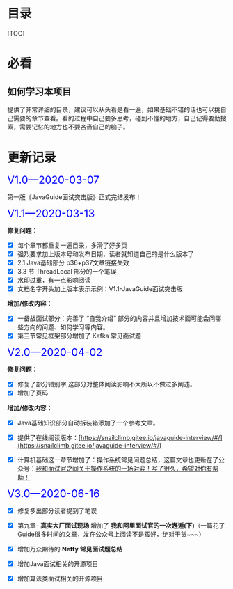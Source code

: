 # 目录

[TOC]

# 必看

## 如何学习本项目

提供了非常详细的目录，建议可以从头看是看一遍，如果基础不错的话也可以挑自己需要的章节查看。看的过程中自己要多思考，碰到不懂的地方，自己记得要勤搜索，需要记忆的地方也不要吝啬自己的脑子。

# 更新记录

<font size=5 color='blue'>V1.0—2020-03-07</font>

第一版《JavaGuide面试突击版》正式完结发布！

<font size=5 color='blue'>V1.1—2020-03-13</font>

**修复问题：**

- [x] 每个章节都重复一遍目录，多滑了好多页
- [x] 强烈要求加上版本号和发布日期，读者就知道自己的是什么版本了
- [x] 2.1 Java基础部分 p36+p37文章链接失效
- [x] 3.3 节 ThreadLocal 部分的一个笔误
- [x] 水印过重，有一点影响阅读
- [x] 文档名字开头加上版本表示示例：V1.1-JavaGuide面试突击版

**增加/修改内容：**

- [x]  一备战面试部分：完善了 “自我介绍” 部分的内容并且增加技术面可能会问哪些方向的问题、如何学习等内容。
- [x]  第三节常见框架部分增加了 Kafka 常见面试题

<font size=5 color='blue'>V2.0—2020-04-02</font>

**修复问题：**

- [x] 修复了部分错别字,这部分对整体阅读影响不大所以不做过多阐述。
- [x] 增加了页码

**增加/修改内容：**

- [x] Java基础知识部分自动拆装箱添加了一个参考文章。
- [x] 提供了在线阅读版本：[https://snailclimb.gitee.io/javaguide-interview/#/](https://snailclimb.gitee.io/javaguide-interview/#/)
- [x] 计算机基础这一章节增加了：操作系统常见问题总结，这篇文章也更新在了公众号：[我和面试官之间关于操作系统的一场对弈！写了很久，希望对你有帮助！](https://mp.weixin.qq.com/s?__biz=Mzg2OTA0Njk0OA==&mid=2247486468&idx=1&sn=7189b610fbb300ed7f5d5b71e331c8f4&chksm=cea243cff9d5cad92819361ed40cabc8607f225e2f5c8f96b393cb95b5731086856349bdc517&token=1220790017&lang=zh_CN#rd)

  

<font size=5 color='blue'>V3.0—2020-06-16</font>

- [x] 修复多出部分读者提到了笔误
- [x] 第九章- **真实大厂面试现场** 增加了 **我和阿里面试官的一次邂逅(下)**（一篇花了Guide很多时间的文章，发在公众号上阅读不是蛮好，绝对干货~~~）
- [x] 增加万众期待的 **Netty 常见面试题总结**
- [x] 增加Java面试相关的开源项目
- [x] 增加算法类面试相关的开源项目

  

